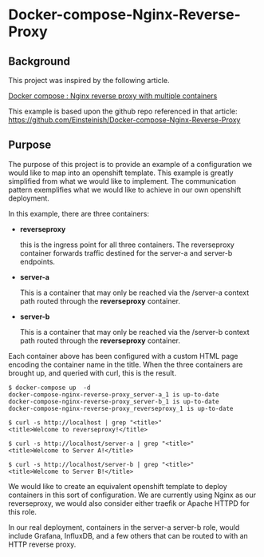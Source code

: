 Docker-compose-Nginx-Reverse-Proxy
===================================

Background
----------

This project was inspired by the following article. 

[Docker compose : Nginx reverse proxy with multiple containers](http://www.bogotobogo.com/DevOps/Docker/Docker-Compose-Nginx-Reverse-Proxy-Multiple-Containers.php) 

This example is based upon the github repo referenced in that article: https://github.com/Einsteinish/Docker-compose-Nginx-Reverse-Proxy

Purpose
-------

The purpose of this project is to provide an example of a configuration we would like to map into an openshift template. This example is greatly simplified from what we would like to implement. The communication pattern exemplifies what we would like to achieve in our own openshift deployment. 

In this example, there are three containers:
- **reverseproxy**

    this is the ingress point for all three containers. The reverseproxy container forwards traffic destined for the server-a and server-b endpoints.
- **server-a**

    This is a container that may only be reached via the /server-a context path routed through the **reverseproxy** container. 

- **server-b**

    This is a container that may only be reached via the /server-b context path routed through the **reverseproxy** container.

Each container above has been configured with a custom HTML page encoding the container name in the title. When the three containers are brought up, and queried with curl, this is the result. 

```
$ docker-compose up  -d
docker-compose-nginx-reverse-proxy_server-a_1 is up-to-date
docker-compose-nginx-reverse-proxy_server-b_1 is up-to-date
docker-compose-nginx-reverse-proxy_reverseproxy_1 is up-to-date

$ curl -s http://localhost | grep "<title>"
<title>Welcome to reverseproxy!</title>

$ curl -s http://localhost/server-a | grep "<title>"
<title>Welcome to Server A!</title>

$ curl -s http://localhost/server-b | grep "<title>"
<title>Welcome to Server B!</title>
```

We would like to create an equivalent openshift template to deploy containers in this sort of configuration. We are currently using Nginx as our reverseproxy, we would also consider either traefik or Apache HTTPD for this role. 

In our real deployment, containers in the server-a server-b role, would include Grafana, InfluxDB, and a few others that can be routed to with an HTTP reverse proxy. 
